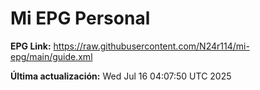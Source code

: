 # Mi EPG Personal

**EPG Link:** https://raw.githubusercontent.com/N24r114/mi-epg/main/guide.xml

**Última actualización:** Wed Jul 16 04:07:50 UTC 2025
